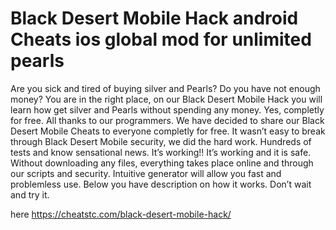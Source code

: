 # Black Desert Mobile Hack android Cheats ios global mod for unlimited pearls

Are you sick and tired of buying silver and Pearls? Do you have not enough money? You are in the right place, on our Black Desert Mobile Hack  you will learn how get silver and Pearls without spending any money. Yes, completly for free.
All thanks to our programmers. We have decided to share our Black Desert Mobile Cheats  to everyone completly for free. It wasn’t easy to break through Black Desert Mobile security, we did the hard work.
Hundreds of tests and know sensational news. It’s working!! It’s working and it is safe. Without downloading any files, everything takes place online and through our scripts and security.
Intuitive generator will allow you fast and problemless use. Below you have description on how it works. Don’t wait and try it.

here https://cheatstc.com/black-desert-mobile-hack/

